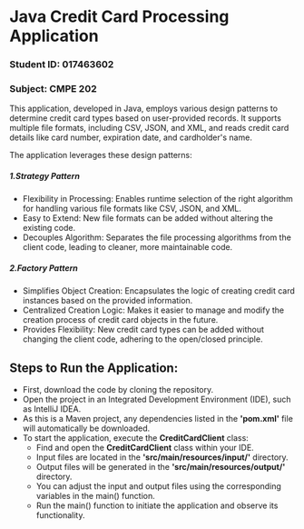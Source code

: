 # Java Credit Card Processing Application

### Student ID: 017463602 
### Subject: CMPE 202

This application, developed in Java, employs various design patterns to determine credit card types based on user-provided records. It supports multiple file formats, including CSV, JSON, and XML, and reads credit card details like card number, expiration date, and cardholder's name.

The application leverages these design patterns:

##### 1.Strategy Pattern
- Flexibility in Processing: Enables runtime selection of the right algorithm for handling various file formats like CSV, JSON, and XML.
- Easy to Extend: New file formats can be added without altering the existing code.
- Decouples Algorithm: Separates the file processing algorithms from the client code, leading to cleaner, more maintainable code.

##### 2.Factory Pattern
- Simplifies Object Creation: Encapsulates the logic of creating credit card instances based on the provided information.
- Centralized Creation Logic: Makes it easier to manage and modify the creation process of credit card objects in the future.
- Provides Flexibility: New credit card types can be added without changing the client code, adhering to the open/closed principle.

## Steps to Run the Application:
- First, download the code by cloning the repository.
- Open the project in an Integrated Development Environment (IDE), such as IntelliJ IDEA.
- As this is a Maven project, any dependencies listed in the **'pom.xml'** file will automatically be downloaded.
- To start the application, execute the **CreditCardClient** class:
    * Find and open the **CreditCardClient** class within your IDE.
    * Input files are located in the **'src/main/resources/input/'** directory.
    * Output files will be generated in the **'src/main/resources/output/'** directory.
    * You can adjust the input and output files using the corresponding variables in the main() function.
    * Run the main() function to initiate the application and observe its functionality.
